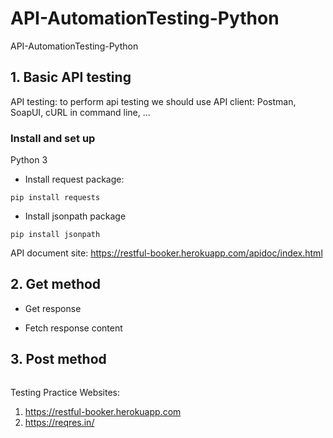 # API-AutomationTesting-Python
API-AutomationTesting-Python


## 1. Basic API testing

API testing: to perform api testing we should use API client: Postman, SoapUI, cURL in command line, ...

### Install and set up

Python 3

- Install request package:

```pip install requests```

- Install jsonpath package

```pip install jsonpath```


API document site: https://restful-booker.herokuapp.com/apidoc/index.html

## 2. Get method

- Get response


- Fetch response content


## 3. Post method


```

```


Testing Practice Websites:

1. https://restful-booker.herokuapp.com
2. https://reqres.in/
